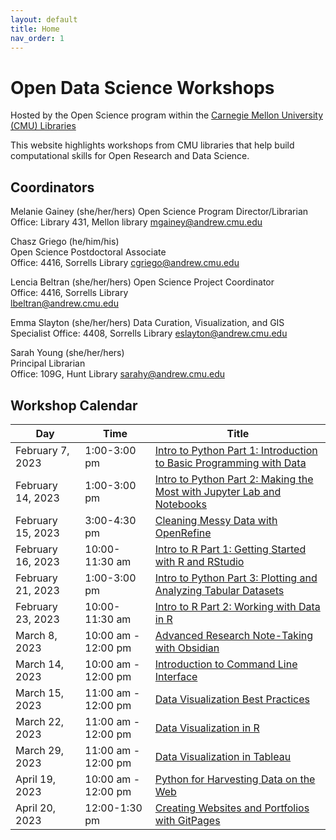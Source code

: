 ```yaml
---
layout: default
title: Home
nav_order: 1
---
```

# Open Data Science Workshops
Hosted by the Open Science program within the
[Carnegie Mellon University (CMU) Libraries](https://www.library.cmu.edu/)

This website highlights workshops from CMU libraries that help 
build computational skills for Open Research and Data Science.

## Coordinators

Melanie Gainey (she/her/hers)
Open Science Program Director/Librarian
Office: Library 431, Mellon library
[mgainey@andrew.cmu.edu](mailto:mgainey@andrew.cmu.edu)

Chasz Griego (he/him/his)  
Open Science Postdoctoral Associate  
Office: 4416, Sorrells Library
[cgriego@andrew.cmu.edu](mailto:cgriego@andrew.cmu.edu)

Lencia Beltran (she/her/hers)
Open Science Project Coordinator  
Office: 4416, Sorrells Library  
[lbeltran@andrew.cmu.edu](mailto:lbeltran@andrew.cmu.edu)

Emma Slayton (she/her/hers)
Data Curation, Visualization, and GIS Specialist
Office: 4408, Sorrells Library
[eslayton@andrew.cmu.edu](mailto:eslayton@andrew.cmu.edu)

Sarah Young (she/her/hers)  
Principal Librarian  
Office: 109G, Hunt Library
[sarahy@andrew.cmu.edu](mailto:sarahy@andrew.cmu.edu)

## Workshop Calendar

| Day | Time | Title
| --- | --- | ---
| February 7, 2023 | 1:00-3:00 pm | [Intro to Python Part 1: Introduction to Basic Programming with Data](https://cmu.libcal.com/event/10230106)
| February 14, 2023 | 1:00-3:00 pm | [Intro to Python Part 2: Making the Most with Jupyter Lab and Notebooks](https://cmu.libcal.com/event/10230549)
| February 15, 2023 | 3:00-4:30 pm | [Cleaning Messy Data with OpenRefine](https://cmu.libcal.com/event/10185679)
| February 16, 2023 | 10:00-11:30 am | [Intro to R Part 1: Getting Started with R and RStudio](https://cmu.libcal.com/event/10185624)
| February 21, 2023 | 1:00-3:00 pm | [Intro to Python Part 3: Plotting and Analyzing Tabular Datasets](https://cmu.libcal.com/event/10230737)
| February 23, 2023 | 10:00-11:30 am | [Intro to R Part 2: Working with Data in R](https://cmu.libcal.com/event/10185621)
| March 8, 2023 | 10:00 am - 12:00 pm | [Advanced Research Note-Taking with Obsidian](https://cmu.libcal.com/event/10247379)
| March 14, 2023 | 10:00 am - 12:00 pm | [Introduction to Command Line Interface](https://cmu.libcal.com/event/10252549)
| March 15, 2023 | 11:00 am - 12:00 pm | [Data Visualization Best Practices](https://cmu.libcal.com/event/10231975)
| March 22, 2023 | 11:00 am - 12:00 pm | [Data Visualization in R](https://cmu.libcal.com/event/10231953)
| March 29, 2023 | 11:00 am - 12:00 pm | [Data Visualization in Tableau](https://cmu.libcal.com/event/10231987)
| April 19, 2023 | 10:00 am - 12:00 pm | [Python for Harvesting Data on the Web](https://cmu.libcal.com/event/10252102)
| April 20, 2023 | 12:00-1:30 pm | [Creating Websites and Portfolios with GitPages](https://cmu.libcal.com/event/10185690)
